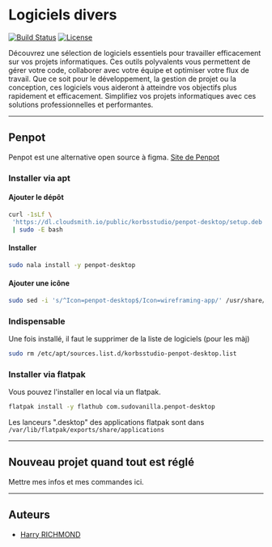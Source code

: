 # Logiciels divers

[![Build Status](https://travis-ci.org/votre-utilisateur/votre-projet.svg?branch=master)](https://travis-ci.org/votre-utilisateur/votre-projet)
[![License](https://img.shields.io/badge/license-MIT-blue.svg)](https://opensource.org/licenses/MIT)

Découvrez une sélection de logiciels essentiels pour travailler efficacement sur vos projets informatiques. Ces outils polyvalents vous permettent de gérer votre code, collaborer avec votre équipe et optimiser votre flux de travail. Que ce soit pour le développement, la gestion de projet ou la conception, ces logiciels vous aideront à atteindre vos objectifs plus rapidement et efficacement. Simplifiez vos projets informatiques avec ces solutions professionnelles et performantes.

________________________________________________________

## Penpot

Penpot est une alternative open source à figma.
[Site de Penpot](https://penpot.app)

### Installer via apt

#### Ajouter le dépôt

```bash
curl -1sLf \
 'https://dl.cloudsmith.io/public/korbsstudio/penpot-desktop/setup.deb.sh' \
 | sudo -E bash
```

#### Installer

```bash
sudo nala install -y penpot-desktop
```

#### Ajouter une icône

```bash
sudo sed -i 's/^Icon=penpot-desktop$/Icon=wireframing-app/' /usr/share/applications/penpot-desktop.desktop
```

### Indispensable

Une fois installé, il faut le supprimer de la liste de logiciels (pour les màj)

```bash
sudo rm /etc/apt/sources.list.d/korbsstudio-penpot-desktop.list
```

### Installer via flatpak

Vous pouvez l'installer en local via un flatpak.

```bash
flatpak install -y flathub com.sudovanilla.penpot-desktop
```

Les lanceurs ".desktop" des applications flatpak sont dans `/var/lib/flatpak/exports/share/applications`

________________________________________________________

## Nouveau projet quand tout est réglé

Mettre mes infos et mes commandes ici.
________________________________________________________

## Auteurs

- [Harry RICHMOND](https://github.com/RogerBytes)
